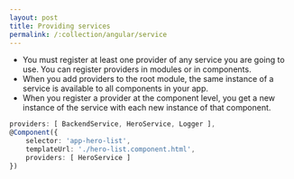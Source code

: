 ```yaml
---
layout: post
title: Providing services
permalink: /:collection/angular/service
---
```


* You must register at least one provider of any service you are going to use. You can register providers in modules or in components.
*	When you add providers to the root module, the same instance of a service is available to all components in your app.
*	When you register a provider at the component level, you get a new instance of the service with each new instance of that component.

```ts
providers: [ BackendService, HeroService, Logger ],
@Component({
 	selector: 'app-hero-list', 
	templateUrl: './hero-list.component.html', 
	providers: [ HeroService ] 
})
```
